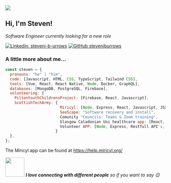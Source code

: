<img src="https://github.com/stevenjburrows/stevenjburrows/blob/master/banner.jpg">

## Hi, I'm Steven!
<p><em>Software Engineer currently looking for a new role
</em></p>

[![Linkedin: stevenj-b-urrows](https://img.shields.io/badge/-stevenjburrows-blue?style=flat-square&logo=Linkedin&logoColor=white&link=https://www.linkedin.com/in/thaianebraga/)](https://www.linkedin.com/in/steven-j-burrows/)
[![GitHub stevenjburrows](https://img.shields.io/github/followers/stevenjburrows?label=follow&style=social)](https://github.com/stevenjburrows)

### A little more about me...


```javascript
const steven = {
  pronouns: "he" | "him",
  code: [Javascript, HTML, CSS, TypeScript, Tailwind CSS],
  tools: [Vue, React, React Native, Node, Docker, GraphQL],
  databases: [MongoDB, PostgreSQL, Firebase],
  volunteering: {
    PiltonYouthChildrensProject: [Firebase, React, Javascript],
    ScottishTechArmy: {
                        Miricyl: [Node, Express, React, Javascript, JSX, helping DevOps, Helping database Enigneer],
                        SeeScape: "Software recovery and install",
                        Comunity "Councils: Teams & Zoom training",
                        Glasgow Caladonian Uni healthcare app: [React, Javascript, JSX, CSS],
                        Volunteer APP: [Node, Express, Restfull API's, React Native, TypeScript, Styled Components]
                      }
  },
};
```

The Miricyl app can be found at https://help.miricyl.org/

<img src="https://media.giphy.com/media/LnQjpWaON8nhr21vNW/giphy.gif" width="60"> <em><b>I love connecting with different people</b> so if you want to say 😊</em>
